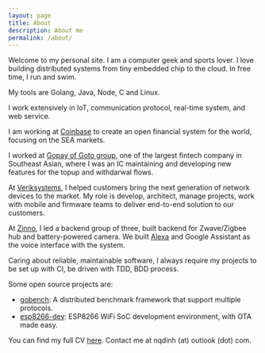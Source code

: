 ```yaml
---
layout: page
title: About
description: About me
permalink: /about/
---
```


Welcome to my personal site. I am a computer geek and sports lover. I love building distributed systems from tiny embedded chip to the cloud. In free time, I run and swim.

My tools are Golang, Java, Node, C and Linux. 

I work extensively in IoT, communication protocol, real-time system, and web service.

I am working at [Coinbase](https://coinbase.com) to create an open financial system for the world, focusing on the SEA markets.

I worked at [Gopay of Goto group](https://www.gojek.com/en/th/gopay/), one of the largest fintech company in Southeast Asian, where I was an IC maintaining and developing new features for the topup and withdarwal flows.

At [Veriksystems](veriksystems.com), I helped customers bring the next
generation of network devices to the market. My role is develop, architect, manage projects, work with mobile and firmware teams to deliver end-to-end solution to our customers.

At [Zinno](https://zinnoinc.com), I led a backend group of three, built backend for Zwave/Zigbee hub and battery-powered camera. We built
[Alexa](https://www.amazon.com/Zinno-Inc/dp/B07NBMBTXN/) and Google Assistant as the voice interface with the system.

Caring about reliable, maintainable software, I always require my projects to be set up with CI, be driven with TDD, BDD process.

Some open source projects are:
- [gobench](https://github.com/gobench-io/gobench): A distributed benchmark framework that support multiple protocols.
- [esp8266-dev](https://github.com/nqd/esp8266-dev): ESP8266 WiFi SoC development environment, with OTA made easy.

You can find my full CV
[here](https://github.com/nqd/nqd.github.io/raw/master/files/nqdinh_cv.pdf).
Contact me at nqdinh (at) outlook (dot) com.
